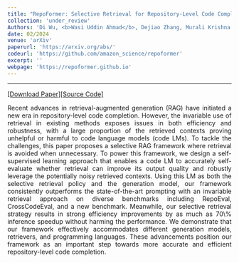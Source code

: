 ```yaml
---
title: "RepoFormer: Selective Retrieval for Repository-Level Code Completion"
collection: 'under_review'
Authors: 'Di Wu, <b>Wasi Uddin Ahmad</b>, Dejiao Zhang, Murali Krishna Ramanathan, and Xiaofei Ma.'
date: 02/2024
venue: 'arXiv'
paperurl: 'https://arxiv.org/abs/'
codeurl: 'https://github.com/amazon_science/repoformer'
excerpt: ''
webpage: 'https://repoformer.github.io'
---
```

---
<a href='https://arxiv.org/pdf/2212.10233.pdf' target="_blank">[Download Paper]</a><a href='https://github.com/uclanlp/DeepKPG' target="_blank">[Source Code]</a>

<p align="justify">
Recent advances in retrieval-augmented generation (RAG) have initiated a new era in repository-level code completion. However, the invariable use of retrieval in existing methods exposes issues in 
  both efficiency and robustness, with a large proportion of the retrieved contexts proving unhelpful or harmful to code language models (code LMs). To tackle the challenges, this paper proposes a 
  selective RAG framework where retrieval is avoided when unnecessary. To power this framework, we design a self-supervised learning approach that enables a code LM to accurately self-evaluate whether 
  retrieval can improve its output quality and robustly leverage the potentially noisy retrieved contexts. Using this LM as both the selective retrieval policy and the generation model, our framework 
  consistently outperforms the state-of-the-art prompting with an invariable retrieval approach on diverse benchmarks including RepoEval, CrossCodeEval, and a new benchmark. Meanwhile, our selective 
  retrieval strategy results in strong efficiency improvements by as much as 70\% inference speedup without harming the performance. We demonstrate that our framework effectively accommodates different 
  generation models, retrievers, and programming languages. These advancements position our framework as an important step towards more accurate and efficient repository-level code completion.
</p>
